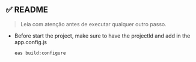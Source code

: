 ## ✅ README

> Leia com atenção antes de executar qualquer outro passo.

- Before start the project, make sure to have the projectId and add in the app.config.js
  ```bash
  eas build:configure
  ```